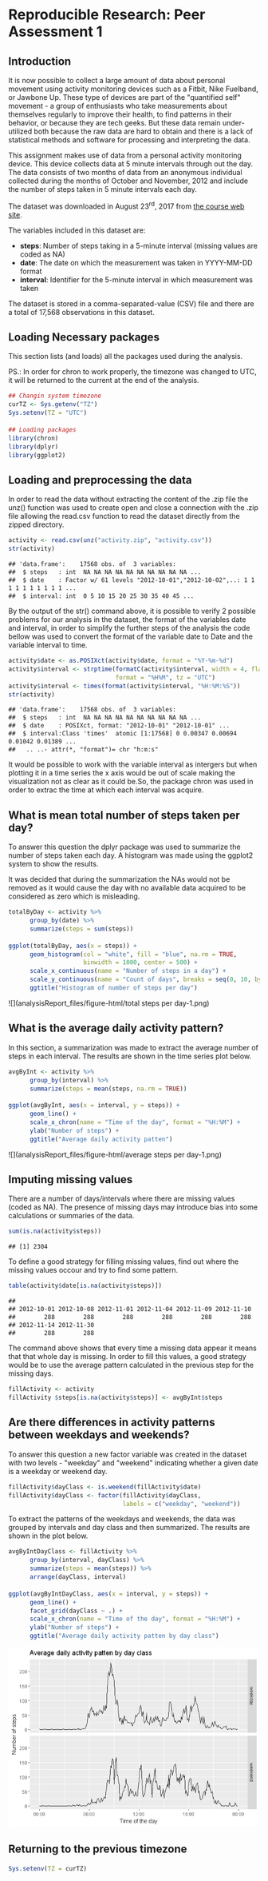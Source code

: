 # Reproducible Research: Peer Assessment 1

## Introduction

It is now possible to collect a large amount of data about personal movement using activity monitoring devices such as a Fitbit, Nike Fuelband, or Jawbone Up. These type of devices are part of the "quantified self" movement - a group of enthusiasts who take measurements about themselves regularly to improve their health, to find patterns in their behavior, or because they are tech geeks. But these data remain under-utilized both because the raw data are hard to obtain and there is a lack of statistical methods and software for processing and interpreting the data.

This assignment makes use of data from a personal activity monitoring device. This device collects data at 5 minute intervals through out the day. The data consists of two months of data from an anonymous individual collected during the months of October and November, 2012 and include the number of steps taken in 5 minute intervals each day.

The dataset was downloaded in August 23<sup>rd</sup>, 2017 from [the course web site](https://d396qusza40orc.cloudfront.net/repdata%2Fdata%2Factivity.zip).

The variables included in this dataset are:

- **steps**: Number of steps taking in a 5-minute interval (missing values are coded as NA)
- **date**: The date on which the measurement was taken in YYYY-MM-DD format
- **interval**: Identifier for the 5-minute interval in which measurement was taken

The dataset is stored in a comma-separated-value (CSV) file and there are a total of 17,568 observations in this dataset.

## Loading Necessary packages

This section lists (and loads) all the packages used during the analysis.

PS.: In order for chron to work properly, the timezone was changed to UTC, it will be returned to the current at the end of the analysis.


```r
## Changin system timezone
curTZ <- Sys.getenv("TZ")
Sys.setenv(TZ = "UTC")

## Loading packages
library(chron)
library(dplyr)
library(ggplot2)
```

## Loading and preprocessing the data

In order to read the data without extracting the content of the .zip file the unz() function was used to create open and close a connection with the .zip file allowing the read.csv function to read the dataset directly from the zipped directory.


```r
activity <- read.csv(unz("activity.zip", "activity.csv"))
str(activity)
```

```
## 'data.frame':	17568 obs. of  3 variables:
##  $ steps   : int  NA NA NA NA NA NA NA NA NA NA ...
##  $ date    : Factor w/ 61 levels "2012-10-01","2012-10-02",..: 1 1 1 1 1 1 1 1 1 1 ...
##  $ interval: int  0 5 10 15 20 25 30 35 40 45 ...
```

By the output of the str() command above, it is possible to verify 2 possible problems for our analysis in the dataset, the format of the variables date and interval, in order to simplify the further steps of the analysis the code bellow was used to convert the format of the variable date to Date and the variable interval to time.


```r
activity$date <- as.POSIXct(activity$date, format = "%Y-%m-%d")
activity$interval <- strptime(formatC(activity$interval, width = 4, flag = "0"),
                              format = "%H%M", tz = "UTC")
activity$interval <- times(format(activity$interval, "%H:%M:%S"))
str(activity)
```

```
## 'data.frame':	17568 obs. of  3 variables:
##  $ steps   : int  NA NA NA NA NA NA NA NA NA NA ...
##  $ date    : POSIXct, format: "2012-10-01" "2012-10-01" ...
##  $ interval:Class 'times'  atomic [1:17568] 0 0.00347 0.00694 0.01042 0.01389 ...
##   .. ..- attr(*, "format")= chr "h:m:s"
```

It would be possible to work with the variable interval as intergers but when plotting it in a time series the x axis would be out of scale making the visualization not as clear as it could be.So, the package chron was used in order to extrac the time at which each interval was acquire.

## What is mean total number of steps taken per day?

To answer this question the dplyr package was used to summarize the number of steps taken each day. A histogram was made using the ggplot2 system to show the results.

It was decided that during the summarization the NAs would not be removed as it would cause the day with no available data acquired to be considered as zero which is misleading.


```r
totalByDay <- activity %>%
      group_by(date) %>%
      summarize(steps = sum(steps))

ggplot(totalByDay, aes(x = steps)) + 
      geom_histogram(col = "white", fill = "blue", na.rm = TRUE, 
                     binwidth = 1000, center = 500) + 
      scale_x_continuous(name = "Number of steps in a day") +
      scale_y_continuous(name = "Count of days", breaks = seq(0, 10, by = 2)) +
      ggtitle("Histogram of number of steps per day") 
```

![](analysisReport_files/figure-html/total steps per day-1.png)<!-- -->

## What is the average daily activity pattern?

In this section, a summarization was made to extract the average number of steps in each interval. The results are shown in the time series plot below.


```r
avgByInt <- activity %>%
      group_by(interval) %>%
      summarize(steps = mean(steps, na.rm = TRUE))

ggplot(avgByInt, aes(x = interval, y = steps)) + 
      geom_line() +
      scale_x_chron(name = "Time of the day", format = "%H:%M") +
      ylab("Number of steps") +
      ggtitle("Average daily activity patten")
```

![](analysisReport_files/figure-html/average steps per day-1.png)<!-- -->

## Imputing missing values

There are a number of days/intervals where there are missing values (coded as NA). The presence of missing days may introduce bias into some calculations or summaries of the data.


```r
sum(is.na(activity$steps))
```

```
## [1] 2304
```

To define a good strategy for filling missing values, find out where the missing values occour and try to find some pattern.


```r
table(activity$date[is.na(activity$steps)])
```

```
## 
## 2012-10-01 2012-10-08 2012-11-01 2012-11-04 2012-11-09 2012-11-10 
##        288        288        288        288        288        288 
## 2012-11-14 2012-11-30 
##        288        288
```

The command above shows that every time a missing data appear it means that that whole day is missing. In order to fill this values, a good strategy would be to use the average pattern calculated in the previous step for the missing days.


```r
fillActivity <- activity
fillActivity $steps[is.na(activity$steps)] <- avgByInt$steps
```

## Are there differences in activity patterns between weekdays and weekends?

To answer this question a new factor variable was created in the dataset with two levels - "weekday" and "weekend" indicating whether a given date is a weekday or weekend day.


```r
fillActivity$dayClass <- is.weekend(fillActivity$date)
fillActivity$dayClass <- factor(fillActivity$dayClass, 
                                labels = c("weekday", "weekend"))
```

To extract the patterns of the weekdays and weekends, the data was grouped by intervals and day class and then summarized. The results are shown in the plot below.


```r
avgByIntDayClass <- fillActivity %>%
      group_by(interval, dayClass) %>%
      summarize(steps = mean(steps)) %>%
      arrange(dayClass, interval)

ggplot(avgByIntDayClass, aes(x = interval, y = steps)) +
      geom_line() +
      facet_grid(dayClass ~ .) +
      scale_x_chron(name = "Time of the day", format = "%H:%M") +
      ylab("Number of steps") +
      ggtitle("Average daily activity patten by day class")
```

![](analysisReport_files/figure-html/unnamed-chunk-5-1.png)<!-- -->

## Returning to the previous timezone


```r
Sys.setenv(TZ = curTZ)
```
